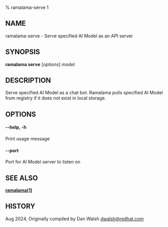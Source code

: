 % ramalama-serve 1

## NAME
ramalama\-serve - Serve specified AI Model as an API server

## SYNOPSIS
**ramalama serve** [*options*] *model*

## DESCRIPTION
Serve specified AI Model as a chat bot. Ramalama pulls specified AI Model from
registry if it does not exist in local storage.

## OPTIONS

#### **--help**, **-h**
Print usage message

#### **--port**
Port for AI Model server to listen on

## SEE ALSO
**[ramalama(1)](ramalama.1.md)**

## HISTORY
Aug 2024, Originally compiled by Dan Walsh <dwalsh@redhat.com>
